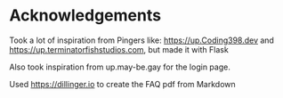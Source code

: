 # Acknowledgements
Took a lot of inspiration from Pingers like: https://up.Coding398.dev and https://up.terminatorfishstudios.com, but made it with Flask

Also took inspiration from up.may-be.gay for the login page.

Used https://dillinger.io to create the FAQ pdf from Markdown